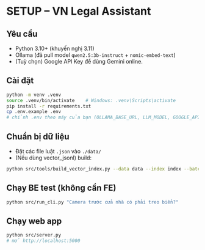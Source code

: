 # SETUP – VN Legal Assistant

## Yêu cầu
- Python 3.10+ (khuyến nghị 3.11)
- Ollama (đã pull model `qwen2.5:3b-instruct` + `nomic-embed-text`)
- (Tuỳ chọn) Google API Key để dùng Gemini online.

## Cài đặt
```bash
python -m venv .venv
source .venv/bin/activate    # Windows: .venv\Scripts\activate
pip install -r requirements.txt
cp .env.example .env
# chỉnh .env theo máy của bạn (OLLAMA_BASE_URL, LLM_MODEL, GOOGLE_API_KEY…)
```

## Chuẩn bị dữ liệu
- Đặt các file luật `.json` vào `./data/`
- (Nếu dùng vector_jsonl) build:
```bash
python src/tools/build_vector_index.py --data data --index index --batch-size 64 --resume
```

## Chạy BE test (không cần FE)
```bash
python src/run_cli.py "Camera trước cửa nhà có phải treo biển?"
```

## Chạy web app
```bash
python src/server.py
# mở http://localhost:5000
```
